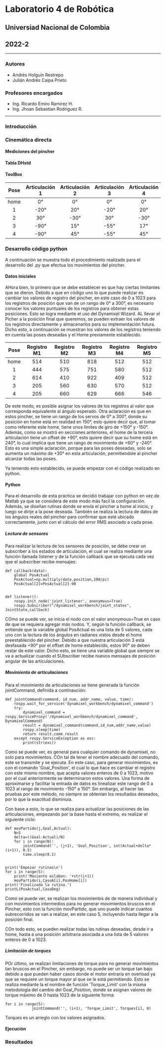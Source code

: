 # Laboratorio 4 de Robótica
## Universiad Nacional de Colombia
## 2022-2
***
### Autores
- Andrés Holguín Restrepo 
- Julián Andrés Caipa Prieto
### Profesores encargados
- Ing. Ricardo Emiro Ramírez H.
- Ing. Jhoan Sebastian Rodriguez R.
***
### Introducción

### Cinemática directa


#### Mediciones del pincher

#### Tabla DHstd

#### ToolBox


| Pose     | Articulación 1 |Articulación 2 |Articulación 3 |Articulación 4 |Articulación 5 |
| :----:   | :----:      | :----:     | :----:     | :----:     | :----:     |
|home      | 0°         |  0°       |   0°     |    0°     |      0°   |
|1         |  -20°        |    20°     |   -20°     |    20°     |   0°      |
|2         |    30°      |     -30°    |    30°    |    -30°     |     0°    |
|3         |    -90°      |      15°   |  -55°      |    17°     |    0°     |
|4         |      -90°    |     45°    |-55°        |     45°    |     10°    |



### Desarrollo código python

A continuación se muestra todo el procedimiento realizado para el desarrollo del .py que efectua los movimientos del pincher.

#### Datos iniciales

AHora bien, lo primero que se debe establecer es que hay ciertas limitantes que se dieron. Debido a que en código uno lo que puede realizar es cambiar los valores de registro del pincher, en este caso de 0 a 1023 para los registros de posición que van de un rango de 0° a 300°, es necesario conocer los valores puntuales de los registros para obtener estas posiciones. Esto se logra mediante el uso del Dynamixel Wizard. AL llevar el Picher a la posición final que queremos, se pueden extraer los valores de los registros directamente y almacenarlos para su implementación futura. Dicho esto, a continuación se muestran los valores de los registros teniendo en cuenta las poses deseadas y el Home previamente establecido.


| Pose     | Registro M1 |Registro M2 |Registro M3 |Registro M4 |Registro M5 |
| :----:   | :----:      | :----:     | :----:     | :----:     | :----:     |
|home      |514          |510         |818         |512         |512         |
|1         |444          |575         |751         |580         |512         |
|2         |614          |410         |922         |409         |512         |
|3         |205          |560         |630         |570         |512         |
|4         |205          |660         |629         |666         |546         |

De este modo, es posible asignar los valores de los registros al valor que corresponda equivalente al ángulo esperado. Otra aclaración es que en estos pincher, se tiene un rango de los servos de 0° a 300°, donde su posición en home está en realidad en 150°, esto quiere decir que, al tomar como referente este home, tiene unos límites de giro de +150° y -150°. Además, como se mostró en secciones anteriores, el home de la tercera articulación tiene un offset de +90°, esto quiere decir que su home está en 240°, lo cual implica que tiene un rango de movimiento de +60° y -240°. Esto es una simple aclaración, porque para las poses deseadas, solo se aumenta un máximo de +30° en esta articulación, permitiendole al pincher alcanzar todas las poses.

Ya teniendo esto establecido, se puede empezar con el código realizado en python.


#### Python
Para el desarrollo de esta práctica se decidió trabajar con python en vez de Matlab ya que se considera de este modo más facil la configuración. Además, se diseñan rutinas donde se envía el pincher a home al inicio, y luego se dirije a la pose deseada. También se realiza la lectura de datos de los ángulos reales del pincher para confirmar que esté ubicado correctamente, junto con el cálculo del error RMS asociado a cada pose.


##### Lectura de sensores

Para realizar la lectura de los sensores de posición, se debe crear un subscriber a los estados de articulación, el cual se realiza mediante una función llamada listener y de la función callback que se ejecuta cada vez que el subscriber recibe mensajes:
```
def callback(data):
    global PosActual
    PosActual=np.multiply(data.position,180/pi)
    PosActual[2]=PosActual[2]-90


def listener():
    rospy.init_node('joint_listener', anonymous=True)
    rospy.Subscriber("/dynamixel_workbench/joint_states", JointState,callback)
```

COmo se puede ver, se inicia el nodo con el valor anonymous=True en caso de que se requiera agregar más nodos. Y, según la función callback, se entiende que la variable global PosActual es una lista de 5 valores, cada uno con la lectura de los ángulos en radianes vistos desde el home preestablecido del pincher. Debido a que nuestra articulación 3 está desfasada +90° por el offset de home establecido, estos 90° se deben restar de este valor. Dicho esto, se tiene una variable global que siempre se va a actualizar cuando el SUbscriber recibe nuevos mensajes de posición angular de las articulaciones.


#####  Movimiento de articulaciones


Para el movimiento de articulaciones se tiene generada la función jointCommand, definida a continaución:
```
def jointCommand(command, id_num, addr_name, value, time):
    rospy.wait_for_service('dynamixel_workbench/dynamixel_command')
    try:        
        dynamixel_command = rospy.ServiceProxy('/dynamixel_workbench/dynamixel_command', DynamixelCommand)
        result = dynamixel_command(command,id_num,addr_name,value)
        rospy.sleep(time)
        return result.comm_result
    except rospy.ServiceException as exc:
        print(str(exc))
```
Como se puede ver, es general para cualquier comando de dynamixel, no solo para movimientos. COn tal de tener el nombre adecuado del comando, este se transmite y se ejecuta. En este caso, para generar movimientos, es con el comando 'Goal_Position', el cual lo que hace es cambiar el registro con este mismo nombre, que acepta valores enteros de 0 a 1023, motivo por el cual anteriormente se determinaron estos valores. Una forma de aproximarse y facilitar la entrada de datos es linealizar este rango de 0 a 1023 al rango de movimiento -150° a 150°. Sin embargo, al hacer las pruebas por este método, no siempre se obtenian los resultados deseados, por lo que la exactitud disminuía.

Con base a esto, lo que se realiza para actualizar las posiciones de las articulaciones, empezando por la base hasta el extremo, es realizar el siguiente ciclo:

```
def movPartido(j,Goal,Actual):
    N=5
    delta=((Goal-Actual)/N)
    for i in range(N):
        jointCommand('', (j+1), 'Goal_Position', int(Actual+delta*(i+1)), 0.5)
        time.sleep(0.1)


print('Empezar rutinas\n')
for i in range(5):
    print('Moviento eslabon: '+str(i+1))
    movPartido(i,CasoA[i],PosHome[i])
print('Finalizada la rutina.')
printL(PosActual,CasoDeg)
```

Como se puede ver, se realizan los movimientos de de manera individual y con movimientos intermedios para no generar movimientos bruscos en el Pincher, esto con la función movPartido, que uno puede indicar cuantos subrecorridos se van a realizar, en este caso 5, incluyendo hasta llegar a la posición final.

COn todo esto, se pueden realizar todas las rutinas deseadas, desde ir a home, hasta a una posición arbitraria asociada a una lista de 5 valores enteros de 0 a 1023.



##### Limitación de torques

POr último, se realizan limitaciones de torque para no generar movimientos tan bruscos en el Pincher, sin embargo, no puede ser un torque tan bajo debido a que pueden haber casos donde el motor entraría en overload ya que se requiere un torque mayor al que se le está permitiendo. Esto se realiza mediante la el nombre de función 'Torque_Limit' con la misma metodología del cambio del Goal_Position, donde se asignan valores de torque máximo de 0 hasta 1023 de la siguiente forma:
 
```
for i in range(5):    
            jointCommand('', (i+1), 'Torque_Limit', Torques[i], 0)
```

Torques es un arreglo con los valores asignados.

#### Ejecución 

##### 

##### 

### Resultados


 
 
 
